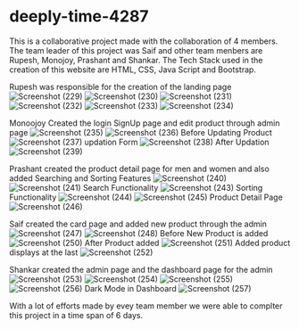 # deeply-time-4287

This is a collaborative project made with the collaboration of 4 members. The team leader of this project was Saif and other team menbers are Rupesh, Monojoy, Prashant and Shankar. The Tech Stack used in the creation of this website are HTML, CSS, Java Script and Bootstrap.

Rupesh was responsible for the creation of the landing page 
![Screenshot (229)](https://user-images.githubusercontent.com/63779583/221470810-0d7cb71f-f97e-44a7-afcb-6a2b87ca40e4.png)
![Screenshot (230)](https://user-images.githubusercontent.com/63779583/221471219-3df26ac0-772a-4689-8416-0711ff4ecad0.png)
![Screenshot (231)](https://user-images.githubusercontent.com/63779583/221471512-b0204fca-8499-438c-9038-567be402012e.png)
![Screenshot (232)](https://user-images.githubusercontent.com/63779583/221471541-11015049-598b-4a9b-b080-41fc0ca63c24.png)
![Screenshot (233)](https://user-images.githubusercontent.com/63779583/221471583-45fa96df-6267-4a36-b932-5672ec43e90a.png)
![Screenshot (234)](https://user-images.githubusercontent.com/63779583/221471597-2f059d69-57e6-4a33-9dce-04dc4c5e51bb.png)


Monoojoy Created the login SignUp page and edit product through admin page
![Screenshot (235)](https://user-images.githubusercontent.com/63779583/221472142-4be3a8bb-f387-46f5-81a7-a76e10305c50.png)
![Screenshot (236)](https://user-images.githubusercontent.com/63779583/221472261-5107e715-4772-4b05-8b06-60c695311b2e.png)
Before Updating Product
![Screenshot (237)](https://user-images.githubusercontent.com/63779583/221473412-349d378b-d5bd-401d-a264-4fa568dcf921.png)
updation Form
![Screenshot (238)](https://user-images.githubusercontent.com/63779583/221473473-b4462708-aad2-41e7-ba6c-2eb01c0b39dc.png)
After Updation
![Screenshot (239)](https://user-images.githubusercontent.com/63779583/221473540-52941dec-c058-4989-b926-e9f15f7cd896.png)


Prashant created the product detail page for men and women and also added Searching and Sorting Features
![Screenshot (240)](https://user-images.githubusercontent.com/63779583/221474815-1cac7a40-8b52-49f0-948a-5ad2c0704549.png)
![Screenshot (241)](https://user-images.githubusercontent.com/63779583/221474827-18fc76d9-8e77-4516-9573-17edc91fdf8f.png)
Search Functionality 
![Screenshot (243)](https://user-images.githubusercontent.com/63779583/221474993-fc44a30d-4279-4401-945b-ec918a1fcc6a.png)
Sorting Functionality
![Screenshot (244)](https://user-images.githubusercontent.com/63779583/221474874-551d7e89-73f8-4c48-92ac-388ddb7c6fbf.png)
![Screenshot (245)](https://user-images.githubusercontent.com/63779583/221475019-db32c50b-a386-4a6f-bd1a-8609dd7fb49f.png)
Product Detail Page
![Screenshot (246)](https://user-images.githubusercontent.com/63779583/221475057-a5847faf-8b32-488d-8ce4-dc3d4bf4b5d8.png)


Saif created the card page and added new product through the admin
![Screenshot (247)](https://user-images.githubusercontent.com/63779583/221476378-7d274bb8-d73b-44cc-8914-f22392b9032a.png)
![Screenshot (248)](https://user-images.githubusercontent.com/63779583/221476419-f27f8570-656b-4702-bc59-4ee31d1675d8.png)
Before New Product is added
![Screenshot (250)](https://user-images.githubusercontent.com/63779583/221476488-a0e08f3c-f026-43e1-9261-23653d9140c1.png)
After Product added 
![Screenshot (251)](https://user-images.githubusercontent.com/63779583/221476533-6c4ad3f7-76b0-43c6-aa06-b1476865508d.png)
Added product displays at the last
![Screenshot (252)](https://user-images.githubusercontent.com/63779583/221476578-0bea727d-647e-4768-9162-3c5a59d8fd57.png)


Shankar created the admin page and the  dashboard page for the admin
![Screenshot (253)](https://user-images.githubusercontent.com/63779583/221477165-e5b378c1-2b8a-41a3-b1f4-d4709ac3b8ac.png)
![Screenshot (254)](https://user-images.githubusercontent.com/63779583/221477196-0b929250-0b00-4fde-9d54-3511c834e985.png)
![Screenshot (255)](https://user-images.githubusercontent.com/63779583/221477228-9a8d4c5b-044e-4669-966f-d263a995a65a.png)
![Screenshot (256)](https://user-images.githubusercontent.com/63779583/221477239-7ef330dd-dcf4-4b21-9ab4-8f83d042ffd5.png)
Dark Mode in Dashboard
![Screenshot (257)](https://user-images.githubusercontent.com/63779583/221477275-df03a41e-8e51-4293-a603-dc438c161447.png)

With a lot of efforts made by evey team member we were able to complter this project in a time span of 6 days.


